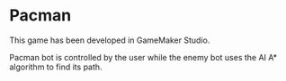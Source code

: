 # Pacman

This game has been developed in GameMaker Studio.

Pacman bot is controlled by the user while the enemy bot uses the AI A* algorithm to find its path.
